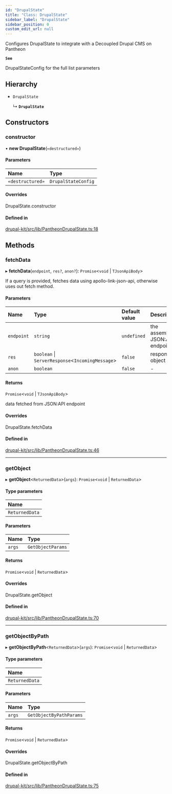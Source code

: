 ```yaml
---
id: "DrupalState"
title: "Class: DrupalState"
sidebar_label: "DrupalState"
sidebar_position: 0
custom_edit_url: null
---
```


Configures DrupalState to integrate
with a Decoupled Drupal CMS on Pantheon

**`See`**

DrupalStateConfig for the full list parameters

## Hierarchy

- `DrupalState`

  ↳ **`DrupalState`**

## Constructors

### constructor

• **new DrupalState**(`«destructured»`)

#### Parameters

| Name | Type |
| :------ | :------ |
| `«destructured»` | `DrupalStateConfig` |

#### Overrides

DrupalState.constructor

#### Defined in

[drupal-kit/src/lib/PantheonDrupalState.ts:18](https://github.com/whitneymeredith/decoupled-kit-js/blob/187fef11/packages/drupal-kit/src/lib/PantheonDrupalState.ts#L18)

## Methods

### fetchData

▸ **fetchData**(`endpoint`, `res?`, `anon?`): `Promise`<`void` \| `TJsonApiBody`\>

If a query is provided, fetches data using apollo-link-json-api, otherwise uses out fetch method.

#### Parameters

| Name | Type | Default value | Description |
| :------ | :------ | :------ | :------ |
| `endpoint` | `string` | `undefined` | the assembled JSON:API endpoint |
| `res` | `boolean` \| `ServerResponse`<`IncomingMessage`\> | `false` | response object |
| `anon` | `boolean` | `false` | - |

#### Returns

`Promise`<`void` \| `TJsonApiBody`\>

data fetched from JSON:API endpoint

#### Overrides

DrupalState.fetchData

#### Defined in

[drupal-kit/src/lib/PantheonDrupalState.ts:46](https://github.com/whitneymeredith/decoupled-kit-js/blob/187fef11/packages/drupal-kit/src/lib/PantheonDrupalState.ts#L46)

___

### getObject

▸ **getObject**<`ReturnedData`\>(`args`): `Promise`<`void` \| `ReturnedData`\>

#### Type parameters

| Name |
| :------ |
| `ReturnedData` |

#### Parameters

| Name | Type |
| :------ | :------ |
| `args` | `GetObjectParams` |

#### Returns

`Promise`<`void` \| `ReturnedData`\>

#### Overrides

DrupalState.getObject

#### Defined in

[drupal-kit/src/lib/PantheonDrupalState.ts:70](https://github.com/whitneymeredith/decoupled-kit-js/blob/187fef11/packages/drupal-kit/src/lib/PantheonDrupalState.ts#L70)

___

### getObjectByPath

▸ **getObjectByPath**<`ReturnedData`\>(`args`): `Promise`<`void` \| `ReturnedData`\>

#### Type parameters

| Name |
| :------ |
| `ReturnedData` |

#### Parameters

| Name | Type |
| :------ | :------ |
| `args` | `GetObjectByPathParams` |

#### Returns

`Promise`<`void` \| `ReturnedData`\>

#### Overrides

DrupalState.getObjectByPath

#### Defined in

[drupal-kit/src/lib/PantheonDrupalState.ts:75](https://github.com/whitneymeredith/decoupled-kit-js/blob/187fef11/packages/drupal-kit/src/lib/PantheonDrupalState.ts#L75)
